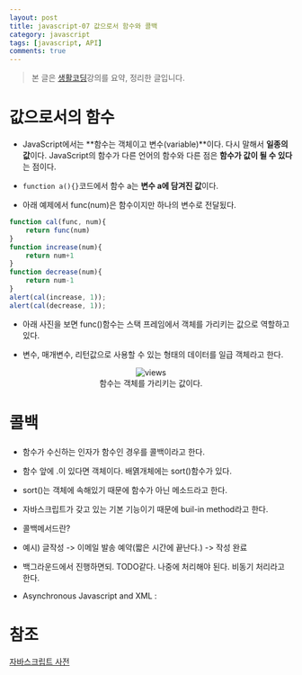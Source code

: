 ```yaml
---
layout: post
title: javascript-07 값으로서 함수와 콜백
category: javascript
tags: [javascript, API]
comments: true
---
```


> 본 글은 [생활코딩](https://opentutorials.org/course/743/4724)강의를 요약, 정리한 글입니다.  

# 값으로서의 함수

- JavaScript에서는 **함수는 객체이고 변수(variable)**이다. 다시 말해서 **일종의 값**이다. JavaScript의 함수가 다른 언어의 함수와 다른 점은 **함수가 값이 될 수 있다**는 점이다. 

- `function a(){}`코드에서 함수 a는 **변수 a에 담겨진 값**이다.

- 아래 예제에서 func(num)은 함수이지만 하나의 변수로 전달됬다.

```javascript
function cal(func, num){
    return func(num)
}
function increase(num){
    return num+1
}
function decrease(num){
    return num-1
}
alert(cal(increase, 1));
alert(cal(decrease, 1));
```

- 아래 사진을 보면 func()함수는 스택 프레임에서 객체를 가리키는 값으로 역할하고 있다.

- 변수, 매개변수, 리턴값으로 사용할 수 있는 형태의 데이터를 일급 객체라고 한다.

<center>
<figure>
<img src="https://i.imgur.com/A6jyZKp.png" alt="views">
<figcaption>함수는 객체를 가리키는 값이다.</figcaption>
</figure>
</center>


# 콜백

###

- 함수가 수신하는 인자가 함수인 경우를 콜백이라고 한다.

- 함수 앞에 .이 있다면 객체이다. 배엵개체에는 sort()함수가 있다.

- sort()는 객체에 속해있기 때문에 함수가 아닌 메소드라고 한다.

- 자바스크립트가 갖고 있는 기본 기능이기 때문에 buil-in method라고 한다.

- 콜백메서드란?

- 예시) 글작성 -> 이메일 발송 예약(짧은 시간에 끝난다.) -> 작성 완료

- 백그라운드에서 진행하면되. TODO같다. 나중에 처리해야 된다. 비동기 처리라고 한다.

- Asynchronous Javascript and XML : 




# 참조

[자바스크립트 사전](https://opentutorials.org/course/50)